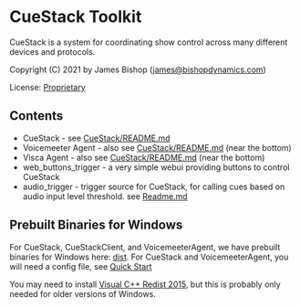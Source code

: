 # CueStack Toolkit
CueStack is a system for coordinating show control across many different devices and protocols.

Copyright (C) 2021 by James Bishop (james@bishopdynamics.com)

License: [Proprietary](LICENSE.txt)

## Contents

* CueStack - see [CueStack/README.md](CueStack/README.md)
* Voicemeeter Agent - also see [CueStack/README.md](CueStack/README.md) (near the bottom)
* Visca Agent - also see [CueStack/README.md](CueStack/README.md) (near the bottom)
* web_buttons_trigger - a very simple webui providing buttons to control CueStack
* audio_trigger - trigger source for CueStack, for calling cues based on audio input level threshold. see [Readme.md](audio_trigger/README.md)

## Prebuilt Binaries for Windows

For CueStack, CueStackClient, and VoicemeeterAgent, we have prebuilt binaries for Windows here: [dist](dist). For CueStack and VoicemeeterAgent, you will need a config file, see [Quick Start](CueStack/README.md#quick-start) 

You may need to install [Visual C++ Redist 2015](https://www.microsoft.com/en-us/download/details.aspx?id=48145), but this is probably only needed for older versions of Windows.